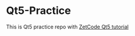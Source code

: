 # Qt5-Practice

This is Qt5 practice repo with [ZetCode Qt5 tutorial](https://zetcode.com/gui/qt5/)
